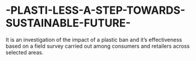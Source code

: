 # -PLASTI-LESS-A-STEP-TOWARDS-SUSTAINABLE-FUTURE-
It is an investigation of the impact of a plastic ban and it’s effectiveness based on a field survey carried out among consumers and retailers across selected areas.
